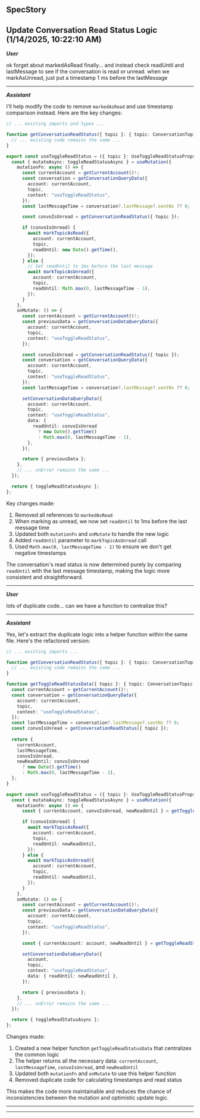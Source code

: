 ## SpecStory

## Update Conversation Read Status Logic (1/14/2025, 10:22:10 AM)

_**User**_

ok forget about markedAsRead finally... and instead check readUntil and lastMessage to see if the conversation is read or unread. when we markAsUnread, just put a timestamp 1 ms before the lastMessage

---

_**Assistant**_

I'll help modify the code to remove `markedAsRead` and use timestamp comparison instead. Here are the key changes:

```typescript:features/conversation-list/hooks/use-toggle-read-status.ts
// ... existing imports and types ...

function getConversationReadStatus({ topic }: { topic: ConversationTopic }) {
  // ... existing code remains the same ...
}

export const useToggleReadStatus = ({ topic }: UseToggleReadStatusProps) => {
  const { mutateAsync: toggleReadStatusAsync } = useMutation({
    mutationFn: async () => {
      const currentAccount = getCurrentAccount()!;
      const conversation = getConversationQueryData({
        account: currentAccount,
        topic,
        context: "useToggleReadStatus",
      });
      const lastMessageTime = conversation?.lastMessage?.sentNs ?? 0;

      const convoIsUnread = getConversationReadStatus({ topic });

      if (convoIsUnread) {
        await markTopicAsRead({
          account: currentAccount,
          topic,
          readUntil: new Date().getTime(),
        });
      } else {
        // Set readUntil to 1ms before the last message
        await markTopicAsUnread({
          account: currentAccount,
          topic,
          readUntil: Math.max(0, lastMessageTime - 1),
        });
      }
    },
    onMutate: () => {
      const currentAccount = getCurrentAccount()!;
      const previousData = getConversationDataQueryData({
        account: currentAccount,
        topic,
        context: "useToggleReadStatus",
      });

      const convoIsUnread = getConversationReadStatus({ topic });
      const conversation = getConversationQueryData({
        account: currentAccount,
        topic,
        context: "useToggleReadStatus",
      });
      const lastMessageTime = conversation?.lastMessage?.sentNs ?? 0;

      setConversationDataQueryData({
        account: currentAccount,
        topic,
        context: "useToggleReadStatus",
        data: {
          readUntil: convoIsUnread 
            ? new Date().getTime()
            : Math.max(0, lastMessageTime - 1),
        },
      });

      return { previousData };
    },
    // ... onError remains the same ...
  });

  return { toggleReadStatusAsync };
};
```

Key changes made:
1. Removed all references to `markedAsRead`
2. When marking as unread, we now set `readUntil` to 1ms before the last message time
3. Updated both `mutationFn` and `onMutate` to handle the new logic
4. Added `readUntil` parameter to `markTopicAsUnread` call
5. Used `Math.max(0, lastMessageTime - 1)` to ensure we don't get negative timestamps

The conversation's read status is now determined purely by comparing `readUntil` with the last message timestamp, making the logic more consistent and straightforward.

---

_**User**_

lots of duplicate code... can we have a function to centralize this?

---

_**Assistant**_

Yes, let's extract the duplicate logic into a helper function within the same file. Here's the refactored version:

```typescript:features/conversation-list/hooks/use-toggle-read-status.ts
// ... existing imports ...

function getConversationReadStatus({ topic }: { topic: ConversationTopic }) {
  // ... existing code remains the same ...
}

function getToggleReadStatusData({ topic }: { topic: ConversationTopic }) {
  const currentAccount = getCurrentAccount()!;
  const conversation = getConversationQueryData({
    account: currentAccount,
    topic,
    context: "useToggleReadStatus",
  });
  const lastMessageTime = conversation?.lastMessage?.sentNs ?? 0;
  const convoIsUnread = getConversationReadStatus({ topic });
  
  return {
    currentAccount,
    lastMessageTime,
    convoIsUnread,
    newReadUntil: convoIsUnread 
      ? new Date().getTime()
      : Math.max(0, lastMessageTime - 1),
  };
}

export const useToggleReadStatus = ({ topic }: UseToggleReadStatusProps) => {
  const { mutateAsync: toggleReadStatusAsync } = useMutation({
    mutationFn: async () => {
      const { currentAccount, convoIsUnread, newReadUntil } = getToggleReadStatusData({ topic });

      if (convoIsUnread) {
        await markTopicAsRead({
          account: currentAccount,
          topic,
          readUntil: newReadUntil,
        });
      } else {
        await markTopicAsUnread({
          account: currentAccount,
          topic,
          readUntil: newReadUntil,
        });
      }
    },
    onMutate: () => {
      const currentAccount = getCurrentAccount()!;
      const previousData = getConversationDataQueryData({
        account: currentAccount,
        topic,
        context: "useToggleReadStatus",
      });

      const { currentAccount: account, newReadUntil } = getToggleReadStatusData({ topic });

      setConversationDataQueryData({
        account,
        topic,
        context: "useToggleReadStatus",
        data: { readUntil: newReadUntil },
      });

      return { previousData };
    },
    // ... onError remains the same ...
  });

  return { toggleReadStatusAsync };
};
```

Changes made:
1. Created a new helper function `getToggleReadStatusData` that centralizes the common logic
2. The helper returns all the necessary data: `currentAccount`, `lastMessageTime`, `convoIsUnread`, and `newReadUntil`
3. Updated both `mutationFn` and `onMutate` to use this helper function
4. Removed duplicate code for calculating timestamps and read status

This makes the code more maintainable and reduces the chance of inconsistencies between the mutation and optimistic update logic.

---



---

